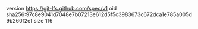 version https://git-lfs.github.com/spec/v1
oid sha256:97c8e9041d7048e7b07213e612d5f5c3983673c672dca1e785a005d9b260f2ef
size 116
